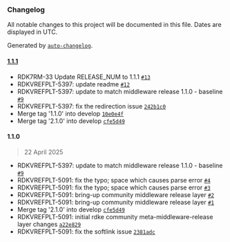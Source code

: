 ### Changelog

All notable changes to this project will be documented in this file. Dates are displayed in UTC.

Generated by [`auto-changelog`](https://github.com/CookPete/auto-changelog).

#### [1.1.1](https://github.com/rdkcentral/meta-middleware-release-rdke/compare/1.1.0...1.1.1)

- RDK7RM-33 Update RELEASE_NUM to 1.1.1 [`#13`](https://github.com/rdkcentral/meta-middleware-release-rdke/pull/13)
- RDKVREFPLT-5397: update readme [`#12`](https://github.com/rdkcentral/meta-middleware-release-rdke/pull/12)
- RDKVREFPLT-5397: update to match middleware release 1.1.0 - baseline [`#9`](https://github.com/rdkcentral/meta-middleware-release-rdke/pull/9)
- RDKVREFPLT-5397: fix the redirection issue [`242b1c0`](https://github.com/rdkcentral/meta-middleware-release-rdke/commit/242b1c099f47643212a0160a6602321f4f06333b)
- Merge tag '1.1.0' into develop [`10e0e4f`](https://github.com/rdkcentral/meta-middleware-release-rdke/commit/10e0e4fb820f2e9bd80558b4fa3b1dac5b610958)
- Merge tag '2.1.0' into develop [`cfe5d49`](https://github.com/rdkcentral/meta-middleware-release-rdke/commit/cfe5d49cee2cd77bc20f57a2ea2d1d094831381d)

#### 1.1.0

> 22 April 2025

- RDKVREFPLT-5397: update to match middleware release 1.1.0 - baseline [`#9`](https://github.com/rdkcentral/meta-middleware-release-rdke/pull/9)
- RDKVREFPLT-5091: fix the typo; space which causes parse error [`#4`](https://github.com/rdkcentral/meta-middleware-release-rdke/pull/4)
- RDKVREFPLT-5091: fix the typo; space which causes parse error [`#3`](https://github.com/rdkcentral/meta-middleware-release-rdke/pull/3)
- RDKVREFPLT-5091: bring-up community middleware release layer [`#2`](https://github.com/rdkcentral/meta-middleware-release-rdke/pull/2)
- RDKVREFPLT-5091: bring-up community middleware release layer [`#1`](https://github.com/rdkcentral/meta-middleware-release-rdke/pull/1)
- Merge tag '2.1.0' into develop [`cfe5d49`](https://github.com/rdkcentral/meta-middleware-release-rdke/commit/cfe5d49cee2cd77bc20f57a2ea2d1d094831381d)
- RDKVREFPLT-5091: initial rdke community meta-middleware-release layer changes [`a22e829`](https://github.com/rdkcentral/meta-middleware-release-rdke/commit/a22e829bde4295992d0c8d554c0a8c82a52bf1f0)
- RDKVREFPLT-5091: fix the softlink issue [`2381adc`](https://github.com/rdkcentral/meta-middleware-release-rdke/commit/2381adc3a066ee1d8b93d8008fd5854dbace13d2)
